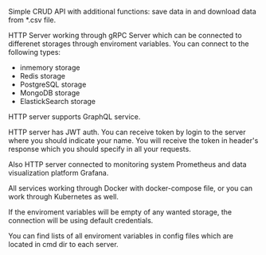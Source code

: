 Simple CRUD API with additional functions: save data in and download data from *.csv file.

HTTP Server working through gRPC Server which can be connected to differenet storages through enviroment variables.
You can connect to the following types:
- inmemory storage
- Redis storage
- PostgreSQL storage
- MongoDB storage
- ElastickSearch storage

HTTP server supports GraphQL service.

HTTP server has JWT auth. You can receive token by login to the server where you should indicate your name. You will receive the token in header's response which you should specify in all your requests.

Also HTTP server connected to monitoring system Prometheus and data visualization platform Grafana.

All services working through Docker with docker-compose file, or you can work through Kubernetes as well.

If the enviroment variables will be empty of any wanted storage, the connection will be using default credentials.

You can find lists of all enviroment variables in config files which are located in cmd dir to each server.
